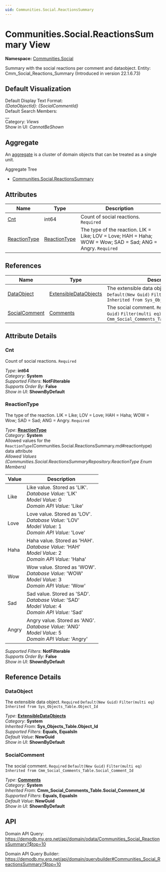 ```yaml
---
uid: Communities.Social.ReactionsSummary
---
```

# Communities.Social.ReactionsSummary View

**Namespace:** [Communities.Social](Communities.Social.md)  

Summary with the social reactions per comment and dataobject. Entity: Cmm_Social_Reactions_Summary (Introduced in version 22.1.6.73)

## Default Visualization
Default Display Text Format:  
_{DataObjectId}: {SocialCommentId}_  
Default Search Members:  
__  
Category:  _Views_  
Show in UI:  _CannotBeShown_  

## Aggregate
An [aggregate](https://docs.erp.net/tech/advanced/concepts/aggregates.html) is a cluster of domain objects that can be treated as a single unit.  

Aggregate Tree  
* [Communities.Social.ReactionsSummary](Communities.Social.ReactionsSummary.md)  

## Attributes

| Name | Type | Description |
| ---- | ---- | --- |
| [Cnt](Communities.Social.ReactionsSummary.md#cnt) | int64 | Count of social reactions. `Required` 
| [ReactionType](Communities.Social.ReactionsSummary.md#reactiontype) | [ReactionType](Communities.Social.ReactionsSummary.md#reactiontype) | The type of the reaction. LIK = Like; LOV = Love; HAH = Haha; WOW = Wow; SAD = Sad; ANG = Angry. `Required` 

## References

| Name | Type | Description |
| ---- | ---- | --- |
| [DataObject](Communities.Social.ReactionsSummary.md#dataobject) | [ExtensibleDataObjects](Systems.Core.ExtensibleDataObjects.md) | The extensible data object. `Required` `Default(New Guid)` `Filter(multi eq)` `Inherited from Sys_Objects_Table.Object_Id` |
| [SocialComment](Communities.Social.ReactionsSummary.md#socialcomment) | [Comments](Communities.Social.Comments.md) | The social comment. `Required` `Default(New Guid)` `Filter(multi eq)` `Inherited from Cmm_Social_Comments_Table.Social_Comment_Id` |


## Attribute Details

### Cnt

Count of social reactions. `Required`

_Type_: **int64**  
_Category_: **System**  
_Supported Filters_: **NotFilterable**  
_Supports Order By_: **False**  
_Show in UI_: **ShownByDefault**  

### ReactionType

The type of the reaction. LIK = Like; LOV = Love; HAH = Haha; WOW = Wow; SAD = Sad; ANG = Angry. `Required`

_Type_: **[ReactionType](Communities.Social.ReactionsSummary.md#reactiontype)**  
_Category_: **System**  
Allowed values for the `ReactionType`(Communities.Social.ReactionsSummary.md#reactiontype) data attribute  
_Allowed Values (Communities.Social.ReactionsSummaryRepository.ReactionType Enum Members)_  

| Value | Description |
| ---- | --- |
| Like | Like value. Stored as 'LIK'. <br /> _Database Value:_ 'LIK' <br /> _Model Value:_ 0 <br /> _Domain API Value:_ 'Like' |
| Love | Love value. Stored as 'LOV'. <br /> _Database Value:_ 'LOV' <br /> _Model Value:_ 1 <br /> _Domain API Value:_ 'Love' |
| Haha | Haha value. Stored as 'HAH'. <br /> _Database Value:_ 'HAH' <br /> _Model Value:_ 2 <br /> _Domain API Value:_ 'Haha' |
| Wow | Wow value. Stored as 'WOW'. <br /> _Database Value:_ 'WOW' <br /> _Model Value:_ 3 <br /> _Domain API Value:_ 'Wow' |
| Sad | Sad value. Stored as 'SAD'. <br /> _Database Value:_ 'SAD' <br /> _Model Value:_ 4 <br /> _Domain API Value:_ 'Sad' |
| Angry | Angry value. Stored as 'ANG'. <br /> _Database Value:_ 'ANG' <br /> _Model Value:_ 5 <br /> _Domain API Value:_ 'Angry' |

_Supported Filters_: **NotFilterable**  
_Supports Order By_: **False**  
_Show in UI_: **ShownByDefault**  


## Reference Details

### DataObject

The extensible data object. `Required` `Default(New Guid)` `Filter(multi eq)` `Inherited from Sys_Objects_Table.Object_Id`

_Type_: **[ExtensibleDataObjects](Systems.Core.ExtensibleDataObjects.md)**  
_Category_: **System**  
_Inherited From_: **Sys_Objects_Table.Object_Id**  
_Supported Filters_: **Equals, EqualsIn**  
_Default Value_: **NewGuid**  
_Show in UI_: **ShownByDefault**  

### SocialComment

The social comment. `Required` `Default(New Guid)` `Filter(multi eq)` `Inherited from Cmm_Social_Comments_Table.Social_Comment_Id`

_Type_: **[Comments](Communities.Social.Comments.md)**  
_Category_: **System**  
_Inherited From_: **Cmm_Social_Comments_Table.Social_Comment_Id**  
_Supported Filters_: **Equals, EqualsIn**  
_Default Value_: **NewGuid**  
_Show in UI_: **ShownByDefault**  


## API

Domain API Query:
<https://demodb.my.erp.net/api/domain/odata/Communities_Social_ReactionsSummary?$top=10>

Domain API Query Builder:
<https://demodb.my.erp.net/api/domain/querybuilder#Communities_Social_ReactionsSummary?$top=10>

